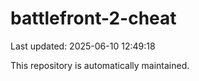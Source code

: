 # battlefront-2-cheat

Last updated: 2025-06-10 12:49:18

This repository is automatically maintained.
